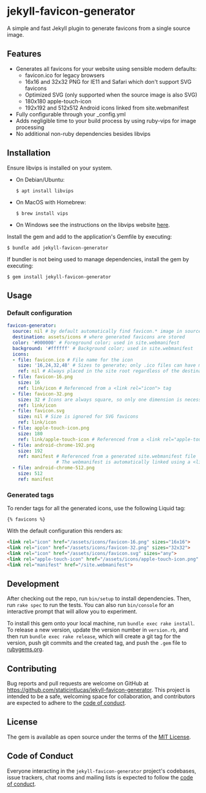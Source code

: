 # jekyll-favicon-generator

A simple and fast Jekyll plugin to generate favicons from a single source image.

## Features

* Generates all favicons for your website using sensible modern defaults:
  * favicon.ico for legacy browsers
  * 16x16 and 32x32 PNG for IE11 and Safari which don't support SVG favicons
  * Optimized SVG (only supported when the source image is also SVG)
  * 180x180 apple-touch-icon
  * 192x192 and 512x512 Android icons linked from site.webmanifest
* Fully configurable through your _config.yml
* Adds negligible time to your build process by using ruby-vips for image processing
* No additional non-ruby dependencies besides libvips

## Installation

Ensure libvips is installed on your system.

* On Debian/Ubuntu:

      $ apt install libvips

* On MacOS with Homebrew:

      $ brew install vips

* On Windows see the instructions on the libvips website [here](https://www.libvips.org/install.html).

Install the gem and add to the application's Gemfile by executing:

    $ bundle add jekyll-favicon-generator

If bundler is not being used to manage dependencies, install the gem by executing:

    $ gem install jekyll-favicon-generator

## Usage

### Default configuration

```yaml
favicon-generator:
  source: nil # by default automatically find favicon.* image in source root
  destination: assets/icons # where generated favicons are stored
  color: '#000000' # Foreground color; used in site.webmanifest
  background: '#ffffff' # Background color; used in site.webmanifest
  icons:
  - file: favicon.ico # File name for the icon
    size: '16,24,32,48' # Sizes to generate; only .ico files can have multiple sizes
    ref: nil # Always placed in the site root regardless of the destination option
  - file: favicon-16.png
    size: 16
    ref: link/icon # Referenced from a <link rel="icon"> tag
  - file: favicon-32.png
    size: 32 # Icons are always square, so only one dimension is necessary
    ref: link/icon
  - file: favicon.svg
    size: nil # Size is ignored for SVG favicons
    ref: link/icon
  - file: apple-touch-icon.png
    size: 180
    ref: link/apple-touch-icon # Referenced from a <link rel="apple-touch-icon"> tag
  - file: android-chrome-192.png
    size: 192
    ref: manifest # Referenced from a generated site.webmanifest file
                  # The webmanifest is automatically linked using a <link rel="manifest"> tag
  - file: android-chrome-512.png
    size: 512
    ref: manifest
```

### Generated tags

To render tags for all the generated icons, use the following Liquid tag:

```liquid
{% favicons %}
```

With the default configuration this renders as:

```html
<link rel="icon" href="/assets/icons/favicon-16.png" sizes="16x16">
<link rel="icon" href="/assets/icons/favicon-32.png" sizes="32x32">
<link rel="icon" href="/assets/icons/favicon.svg" sizes="any">
<link rel="apple-touch-icon" href="/assets/icons/apple-touch-icon.png" sizes="180x180">
<link rel="manifest" href="/site.webmanifest">
```

## Development

After checking out the repo, run `bin/setup` to install dependencies. Then, run `rake spec` to run the tests. You can also run `bin/console` for an interactive prompt that will allow you to experiment.

To install this gem onto your local machine, run `bundle exec rake install`. To release a new version, update the version number in `version.rb`, and then run `bundle exec rake release`, which will create a git tag for the version, push git commits and the created tag, and push the `.gem` file to [rubygems.org](https://rubygems.org).

## Contributing

Bug reports and pull requests are welcome on GitHub at https://github.com/staticintlucas/jekyll-favicon-generator. This project is intended to be a safe, welcoming space for collaboration, and contributors are expected to adhere to the [code of conduct](https://github.com/staticintlucas/jekyll-favicon-generator/blob/master/CODE_OF_CONDUCT.md).

## License

The gem is available as open source under the terms of the [MIT License](https://opensource.org/licenses/MIT).

## Code of Conduct

Everyone interacting in the `jekyll-favicon-generator` project's codebases, issue trackers, chat rooms and mailing lists is expected to follow the [code of conduct](https://github.com/staticintlucas/jekyll-favicon-generator/blob/master/CODE_OF_CONDUCT.md).
